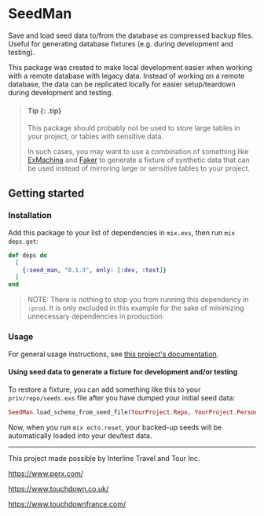 # SeedMan

Save and load seed data to/from the database as compressed backup files. Useful for generating database fixtures (e.g. during development and testing).

This package was created to make local development easier when working with a remote database with legacy data. Instead of working on a remote database, the data can be replicated locally for easier setup/teardown during development and testing.

> #### Tip {: .tip}
>
> This package should probably not be used to store large tables in your project, or tables with sensitive data.
>
> In such cases, you may want to use a combination of something like [ExMachina](https://github.com/beam-community/ex_machina) and [Faker](https://github.com/elixirs/faker) to generate a fixture of synthetic data that can be used instead of mirroring large or sensitive tables to your project.

## Getting started

### Installation

Add this package to your list of dependencies in `mix.exs`, then run `mix deps.get`:

```elixir
def deps do
  [
    {:seed_man, "0.1.3", only: [:dev, :test]}
  ]
end
```

> NOTE: There is nothing to stop you from running this dependency in `:prod`. It is only excluded in this example for the sake of minimizing unnecessary dependencies in production.

### Usage

For general usage instructions, see [this project's documentation](https://hexdocs.pm/bulk_upsert/BulkUpsert.html).

#### Using seed data to generate a fixture for development and/or testing

To restore a fixture, you can add something like this to your `priv/repo/seeds.exs` file after you have dumped your initial seed data:

```elixir
SeedMan.load_schema_from_seed_file(YourProject.Repo, YourProject.Persons.Person)
```

Now, when you run `mix ecto.reset`, your backed-up seeds will be automatically loaded into your
dev/test data.

---

This project made possible by Interline Travel and Tour Inc.

https://www.perx.com/

https://www.touchdown.co.uk/

https://www.touchdownfrance.com/
